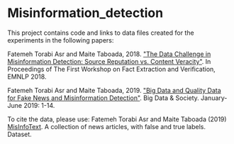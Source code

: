 # Misinformation_detection

This project contains code and links to data files created for the experiments in the following papers:

Fatemeh Torabi Asr and Maite Taboada, 2018. ["The Data Challenge in Misinformation Detection: Source Reputation vs. Content Veracity"](http://aclweb.org/anthology/W18-5502). In Proceedings of The First Workshop on Fact Extraction and Verification, EMNLP 2018.   

Fatemeh Torabi Asr and Maite Taboada, 2019. ["Big Data and Quality Data for Fake News and Misinformation Detection"](https://doi.org/10.1177/2053951719843310). Big Data & Society. January-June 2019: 1-14.  

To cite the data, please use:
Fatemeh Torabi Asr and Maite Taboada (2019) [MisInfoText](https://github.com/sfu-discourse-lab/MisInfoText). A collection of news articles, with false and true labels. Dataset.

